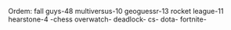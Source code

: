 Ordem:
fall guys-48
multiversus-10
geoguessr-13
rocket league-11
hearstone-4 -chess
overwatch-
deadlock-
cs-
dota-
fortnite-
